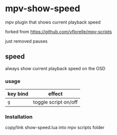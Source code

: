 # mpv-show-speed

mpv plugin that shows current playback speed

forked from https://github.com/vflorelle/mpv-scripts

just removed pauses

## speed
always show current playback speed on the OSD

### usage
key bind|effect
--------|------
`g`     |toggle script on/off

### Installation
copy/link show-speed.lua into mpv scripts folder
